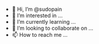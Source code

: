 - 👋 Hi, I’m @sudopain
- 👀 I’m interested in ...
- 🌱 I’m currently learning ...
- 💞️ I’m looking to collaborate on ...
- 📫 How to reach me ...

<!---
sudopain/sudopain is a ✨ special ✨ repository because its `README.md` (this file) appears on your GitHub profile.
You can click the Preview link to take a look at your changes.
--->
